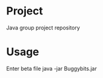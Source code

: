 # Project
Java group project repository

# Usage
Enter beta file
    java -jar Buggybits.jar
    


